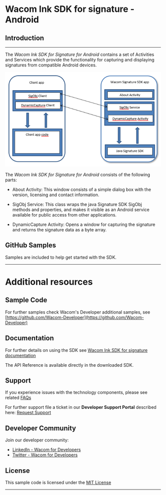 # Wacom Ink SDK for signature - Android

## Introduction

---

The *Wacom Ink SDK for Signature for Android* contains a set of Activities and Services which provide the functionality for capturing and displaying signatures from compatible Android devices.


![Android SDK Overview](media/Android-SDK-Overview.png)

The *Wacom Ink SDK for Signature for Android* consists of the following parts:

* About Activity: This window consists of a simple dialog box with the version, licensing and contact information.

* SigObj Service: This class wraps the java Signature SDK SigObj methods and properties, and makes it visible as an Android service available for public access from other applications.

* DynamicCapture Activity: Opens a window for capturing the signature and returns the signature data as a byte array.


    
## GitHub Samples

Samples are included to help get started with the SDK.

---

# Additional resources 

## Sample Code
For further samples check Wacom's Developer additional samples, see [https://github.com/Wacom-Developer](https://github.com/Wacom-Developer)

## Documentation
For further details on using the SDK see [Wacom Ink SDK for signature documentation](http://will-docs.westeurope.cloudapp.azure.com/sdk-for-signature/) 

The API Reference is available directly in the downloaded SDK.

## Support
If you experience issues with the technology components, please see related [FAQs](http://will-docs.westeurope.cloudapp.azure.com/faqs)

For further support file a ticket in our **Developer Support Portal** described here: [Request Support](http://will-docs.westeurope.cloudapp.azure.com/faqs/docs/q-support/support)

## Developer Community 
Join our developer community:

- [LinkedIn - Wacom for Developers](https://www.linkedin.com/company/wacom-for-developers/)
- [Twitter - Wacom for Developers](https://twitter.com/Wacomdevelopers)

## License 
This sample code is licensed under the [MIT License](https://choosealicense.com/licenses/mit/)

---
